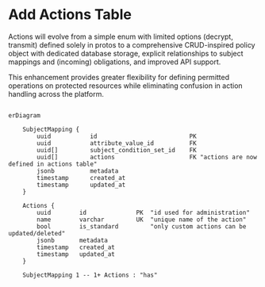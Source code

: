 # Add Actions Table

Actions will evolve from a simple enum with limited options (decrypt, transmit) defined solely in protos
to a comprehensive CRUD-inspired policy object with dedicated database storage, explicit relationships to subject
mappings and (incoming) obligations, and improved API support.

This enhancement provides greater flexibility for defining permitted operations on protected
resources while eliminating confusion in action handling across the platform.

```mermaid

erDiagram

    SubjectMapping {
        uuid           id                          PK
        uuid           attribute_value_id          FK
        uuid[]         subject_condition_set_id    FK
        uuid[]         actions                     FK "actions are now defined in actions table"
        jsonb          metadata
        timestamp      created_at
        timestamp      updated_at
    }

    Actions {
        uuid        id              PK  "id used for administration"
        name        varchar         UK  "unique name of the action"
        bool        is_standard         "only custom actions can be updated/deleted"
        jsonb       metadata
        timestamp   created_at
        timestamp   updated_at
    }

    SubjectMapping 1 -- 1+ Actions : "has"

```
